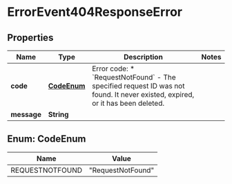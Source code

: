 

# ErrorEvent404ResponseError


## Properties

| Name | Type | Description | Notes |
|------------ | ------------- | ------------- | -------------|
|**code** | [**CodeEnum**](#CodeEnum) | Error code:  * &#x60;RequestNotFound&#x60; - The specified request ID was not found. It never existed, expired, or it has been deleted.  |  |
|**message** | **String** |  |  |



## Enum: CodeEnum

| Name | Value |
|---- | -----|
| REQUESTNOTFOUND | &quot;RequestNotFound&quot; |



